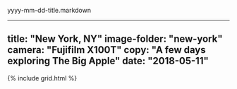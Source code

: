 yyyy-mm-dd-title.markdown

---
title: "New York, NY"
image-folder: "new-york"
camera: "Fujifilm X100T"
copy: "A few days exploring The Big Apple"
date: "2018-05-11"
---

{% include grid.html %}
